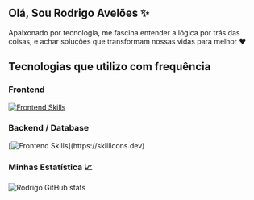 ## Olá, Sou Rodrigo Avelões ✨

Apaixonado por tecnologia, me fascina entender a lógica por trás das coisas, e achar soluções que transformam nossas vidas para melhor ❤️
<br/>



## Tecnologias que utilizo com frequência

### Frontend

[![Frontend Skills](https://skillicons.dev/icons?i=html,css,js,ts,react,nextjs,styledcomponents,sass,tailwind)](https://skillicons.dev)

### Backend / Database
 [![Frontend Skills](https://skillicons.dev/icons?i=nodejs,express,mysql,)](https://skillicons.dev)

### Minhas Estatística 📈
 ![Rodrigo GitHub stats](https://github-readme-stats.vercel.app/api?username=rodrigoaveloes&show_icons=true&theme=dracula&count_private=true)
  
